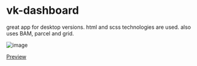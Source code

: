 # vk-dashboard

great app for desktop versions. html and scss technologies are used. also uses BAM, parcel and grid.

![image](https://user-images.githubusercontent.com/96378382/154541197-93f07c68-65d3-4461-9226-d4bc2aca38ef.png)

 [Preview](https://anastasiashkulkova.github.io/vk-dashboard/)
